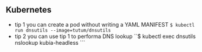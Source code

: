 ## Kubernetes

- tip 1
  you can create a pod without writing a YAML MANIFEST
  `$ kubectl run dnsutils --image=tutum/dnsutils`
- tip 2
  you can use tip 1 to performa DNS lookup
  ``$ kubectl exec dnsutils nslookup kubia-headless ```
